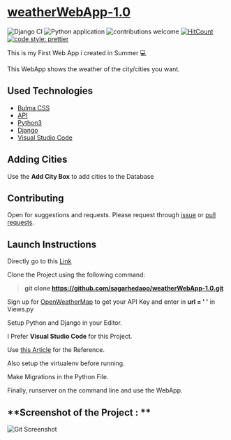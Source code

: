 # [weatherWebApp-1.0](http://sagarhedaoo.pythonanywhere.com/)
![Django CI](https://github.com/sagarhedaoo/weatherWebApp-1.0/workflows/Django%20CI/badge.svg)
![Python application](https://github.com/sagarhedaoo/weatherWebApp-1.0/workflows/Python%20application/badge.svg)
![contributions welcome](https://img.shields.io/badge/contributions-welcome-brightgreen.svg?style=flat)
[![HitCount](http://hits.dwyl.com/sagarhedaoo/weatherWebApp-10.svg)](http://hits.dwyl.com/sagarhedaoo/weatherWebApp-10)
[![code style: prettier](https://img.shields.io/badge/code_style-prettier-ff69b4.svg?style=flat-square)](https://github.com/prettier/prettier)



This is my First Web App i created in Summer 💻

This WebApp shows the weather of the city/cities you want.

## Used Technologies
- [Bulma CSS](https://bulma.io/)
- [API](https://openweathermap.org/api)
- [Python3](www.python.org)
- [Django](https://www.djangoproject.com/)
- [Visual Studio Code](https://visualstudio.microsoft.com/)

## Adding Cities
Use the **Add City Box** to add cities to the Database

## Contributing
Open for suggestions and requests. Please request through [issue](https://github.com/sagarhedaoo/weatherWebApp-1.0/issues) or [pull requests](https://github.com/sagarhedaoo/weatherWebApp-1.0/pulls).

## Launch Instructions
Directly go to this [Link](http://sagarhedaoo.pythonanywhere.com/)

Clone the Project using the following command: 
> **git clone https://github.com/sagarhedaoo/weatherWebApp-1.0.git**

Sign up for [OpenWeatherMap](https://openweathermap.org/api/) to get your API Key and enter in **url = ' '** in Views.py

Setup Python and Django in your Editor.

I Prefer **Visual Studio Code** for this Project.

Use [this Article](https://code.visualstudio.com/docs/python/tutorial-django) for the Reference.

Also setup the virtualenv before running.

Make Migrations in the Python File.

Finally, runserver on the command line and use the WebApp.

## **Screenshot of the Project : **  
![Git Screenshot](https://github.com/sagarhedaoo/weatherWebApp-1.0/blob/master/Capture.PNG)


